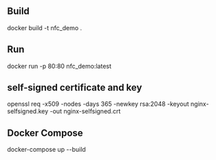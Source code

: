 ## Build
docker build -t nfc_demo .

## Run
docker run -p 80:80 nfc_demo:latest

## self-signed certificate and key
openssl req -x509 -nodes -days 365 -newkey rsa:2048 -keyout nginx-selfsigned.key -out nginx-selfsigned.crt

## Docker Compose
docker-compose up --build